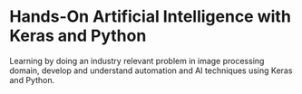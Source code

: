 # Hands-On Artificial Intelligence with Keras and Python
Learning by doing an industry relevant problem in image processing domain, develop and understand automation and AI techniques using Keras and Python.
